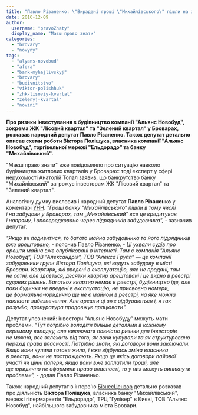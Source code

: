 ```yaml
---
title: "Павло Різаненко: \"Вкрадені гроші \"Михайлівського\" пішли на забудову у Броварах\""
date: 2016-12-09
author: 
  username: "pravoZnaty"
  display_name: "Маєш право знати"
categories: 
  - "brovary"
  - "novyny"
tags: 
  - "alyans-novobud"
  - "afera"
  - "bank-myhajlivskyj"
  - "brovary"
  - "budivnitstvo"
  - "viktor-polishhuk"
  - "zhk-lisoviy-kvartal"
  - "zelenyj-kvartal"
  - "novini"
---
```


**Про ризики інвестування в будівництво компанії "Альянс Новобуд", зокрема ЖК "Лісовий квартал" та "Зелений квартал" у Броварах, розказав народний депутат Павло Різаненко. Також депутат детально описав схеми роботи Віктора Поліщука, власника компанії "Альянс Новобуд", торгівельної мережі "Ельдорадо" та банку "Михайлівський".**

"Маєш право знати" вже повідомляло про ситуацію навколо будівництва житлових кварталів у Броварах: тоді експерт у сфері нерухомості Анатолій Топал [заявив](https://mpz.brovary.org/bankrutstvo-myhajlivskogo-zagrozhuye-problemamy-investoram-zhk-lisovyj-kvartal-ta-zelenyj-kvartal-u-brovarah-ekspert/), що банкрутство банку "Михайлівський" загрожує інвесторам ЖК "Лісовий квартал" та "Зелений квартал".

Аналогічну думку висловив і народний депутат **Павло Різаненко** у коментарі [УНН](http://www.unn.com.ua/uk/news/1625641-nardep-rozpoviv-pro-riziki-investuvannya-v-zhitlovi-kompleksi-alyans-novobud). _“Гроші банку "Михайлівського“ пішли в тому числі і на забудови у Броварах, там „Михайлівський“ все це кредитував і напряму, і опосередковано через підрядників забудовника",_ - зазначив депутат.

_"Якщо ви подивитися, то багато майна забудовника та його підрядників вже арештовано,_ - пояснив Павло Різаненко. - _Ці ухвали судів про арешти майна вже опубліковані в інтернеті. Там є компанія "Альянс Новобуд“, ТОВ "Александрія“, ТОВ "Алекса Групп“ — це компанії забудовники групи Віктора Поліщука, які ведуть забудову в місті Бровари. Квартири, які введені в експлуатацію, але не продані, там не сотні, але здається, десятки квартир арештовані і це видно в реєстрі судових рішень. Багатьох квартир немає в реєстрі, будівництво іде, але поки будинки не введені в експлуатацію, не присвоєно номери, це формально-юридично ще не є майном в реєстрі, на яке можна накласти забезпечення. Але арешти ці вже відбуваються і, я так розумію, прокуратура продовжує працювати"._

Депутат упевнений: інвестори “Альянс Новобуду” можуть мати проблеми. _“Тут потрібно володіти більше деталями в кожному окремому випадку, але виключати повністю ризики для інвесторів не можна, все залежить від того, як вони купували та як структуровано перехід права власності. Потрібно знати, які договори вони заключали. Якщо вони купили готове жило, і вже відбулась зміна власника в реєстрі, вони не постраждають. Якщо це якісь договори пайової участі чи цінні папери, якщо вони вже заплатили гроші, але ще юридично не оформили право власності, то у них можуть виникнути проблеми”,_ - додав Павло Різаненко.

Також народний депутат в інтерв'ю [БізнесЦензор](http://biz.censor.net.ua/resonance/3016734/pavlo_rzanenko_34polschuk_dumav_scho_shema_z_34mihayilvskim34_prokatit_ale_fond_garantuvannya_vse_zankchemiv) детально розказав про діяльність **Віктора Поліщука**, власника банку "Михайлівський", мережі гіпермаркетів "Ельдорадо", ТРЦ "Гулівер" в Києві, ТОВ "Альянс Новобуд", найбільшого забудовника міста Бровари.
